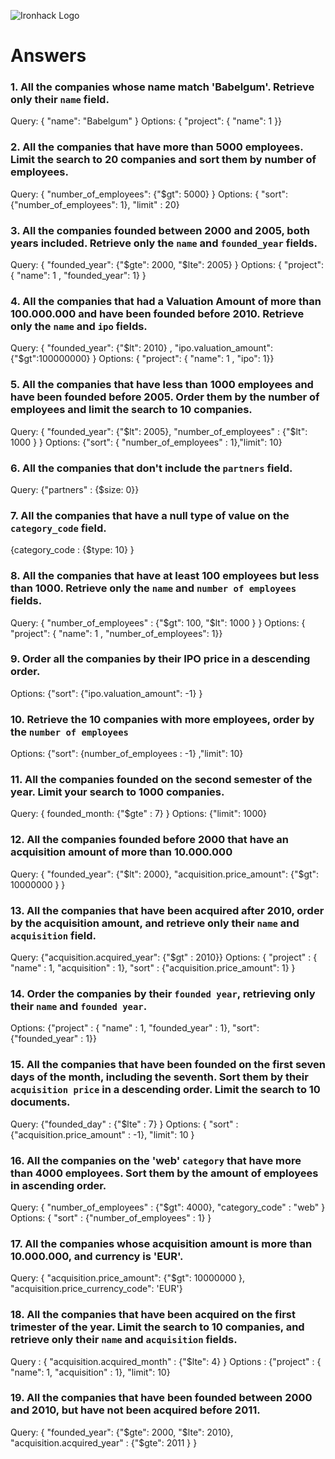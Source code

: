 ![Ironhack Logo](https://i.imgur.com/1QgrNNw.png)

# Answers

### 1. All the companies whose name match 'Babelgum'. Retrieve only their `name` field.

Query: { "name": "Babelgum" }
Options: { "project": { "name": 1 }}

### 2. All the companies that have more than 5000 employees. Limit the search to 20 companies and sort them by **number of employees**.

Query: { "number_of_employees": {"$gt": 5000} }
Options: { "sort": {"number_of_employees": 1}, "limit" : 20}

### 3. All the companies founded between 2000 and 2005, both years included. Retrieve only the `name` and `founded_year` fields.

Query: { "founded_year": {"$gte": 2000, "$lte": 2005} }
Options: { "project": { "name": 1 , "founded_year": 1} }

### 4. All the companies that had a Valuation Amount of more than 100.000.000 and have been founded before 2010. Retrieve only the `name` and `ipo` fields.

Query: { "founded_year": {"$lt": 2010} , "ipo.valuation_amount": {"$gt":100000000} }
Options: { "project": { "name": 1 , "ipo": 1}}

### 5. All the companies that have less than 1000 employees and have been founded before 2005. Order them by the number of employees and limit the search to 10 companies.

Query: { "founded_year": {"$lt": 2005}, "number_of_employees" : {"$lt": 1000 } }
Options: {"sort": { "number_of_employees" : 1},"limit": 10}

### 6. All the companies that don't include the `partners` field.

Query: {"partners" : {$size: 0}}


### 7. All the companies that have a null type of value on the `category_code` field.

{category_code : {$type: 10} }

### 8. All the companies that have at least 100 employees but less than 1000. Retrieve only the `name` and `number of employees` fields.

Query: { "number_of_employees" : {"$gt": 100, "$lt": 1000 } }
Options: { "project": { "name": 1 , "number_of_employees": 1}}

### 9. Order all the companies by their IPO price in a descending order.

Options: {"sort": {"ipo.valuation_amount": -1} }

### 10. Retrieve the 10 companies with more employees, order by the `number of employees`

Options: {"sort": {number_of_employees : -1} ,"limit": 10}

### 11. All the companies founded on the second semester of the year. Limit your search to 1000 companies.

Query: { founded_month: {"$gte" : 7} }
Options: {"limit": 1000}

### 12. All the companies founded before 2000 that have an acquisition amount of more than 10.000.000

Query: { "founded_year": {"$lt": 2000}, "acquisition.price_amount": {"$gt": 10000000 } }

### 13. All the companies that have been acquired after 2010, order by the acquisition amount, and retrieve only their `name` and `acquisition` field.

Query: {"acquisition.acquired_year": {"$gt" : 2010}}
Options: { "project" : { "name" : 1, "acquisition" : 1}, "sort" : {"acquisition.price_amount": 1} }

### 14. Order the companies by their `founded year`, retrieving only their `name` and `founded year`.

Options: {"project" : { "name" : 1, "founded_year" : 1}, "sort": {"founded_year" : 1}}

### 15. All the companies that have been founded on the first seven days of the month, including the seventh. Sort them by their `acquisition price` in a descending order. Limit the search to 10 documents.

Query: {"founded_day" : {"$lte" : 7} }
Options: { "sort" : {"acquisition.price_amount" : -1}, "limit": 10 }

### 16. All the companies on the 'web' `category` that have more than 4000 employees. Sort them by the amount of employees in ascending order.

Query: { "number_of_employees" : {"$gt": 4000}, "category_code" : "web" }
Options: { "sort" : {"number_of_employees" : 1} }

### 17. All the companies whose acquisition amount is more than 10.000.000, and currency is 'EUR'.

Query: { "acquisition.price_amount": {"$gt": 10000000 },  "acquisition.price_currency_code": 'EUR'}

### 18. All the companies that have been acquired on the first trimester of the year. Limit the search to 10 companies, and retrieve only their `name` and `acquisition` fields.

Query : { "acquisition.acquired_month" : {"$lte": 4} }
Options : {"project" : { "name": 1, "acquisition" : 1}, "limit": 10}

### 19. All the companies that have been founded between 2000 and 2010, but have not been acquired before 2011.

Query: { "founded_year": {"$gte": 2000, "$lte": 2010}, "acquisition.acquired_year" : {"$gte": 2011 }  }

